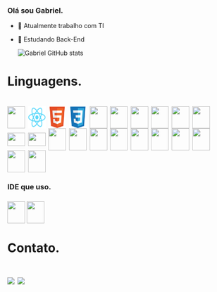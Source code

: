 ### Olá sou Gabriel.

- 🔭 Atualmente trabalho com TI 
- 🌱  Estudando Back-End 

    ![Gabriel GitHub stats](https://github-readme-stats.vercel.app/api?username=GabrielDemesio&show_icons=true&theme=dracula&count_private=true)

<div style="display: inline_block">
    <h1> Linguagens. <h1>
    <img align="center" height="50" width="40" src="https://cdn.jsdelivr.net/gh/devicons/devicon/icons/javascript/javascript-original.svg" />
    <img align="center" height="50" width="40" src="https://raw.githubusercontent.com/devicons/devicon/master/icons/react/react-original.svg">
    <img align="center" height="50" width="40" src="https://raw.githubusercontent.com/devicons/devicon/master/icons/html5/html5-original.svg">
    <img align="center" height="50" width="40" src="https://raw.githubusercontent.com/devicons/devicon/master/icons/css3/css3-original.svg">
    <img align="center" height="50" width="40" src="https://cdn.jsdelivr.net/gh/devicons/devicon/icons/angularjs/angularjs-original.svg" />
    <img align="center" height="50" width="40" src="https://cdn.jsdelivr.net/gh/devicons/devicon/icons/django/django-plain.svg" />
    <img align="center" height="50" width="40" src="https://cdn.jsdelivr.net/gh/devicons/devicon/icons/go/go-original-wordmark.svg" />
    <img align="center" height="50" width="40" src="https://cdn.jsdelivr.net/gh/devicons/devicon/icons/mysql/mysql-plain-wordmark.svg" />
    <img align="center" height="50" width="40" src="https://cdn.jsdelivr.net/gh/devicons/devicon/icons/nodejs/nodejs-original-wordmark.svg" />
    <img align="center" height="50" width="40" src="https://cdn.jsdelivr.net/gh/devicons/devicon/icons/postgresql/postgresql-plain-wordmark.svg" />
    <img align="center" height="30" width="40" src="https://cdn.jsdelivr.net/gh/devicons/devicon/icons/python/python-original.svg" />
    <img align="center" height="30" width="40" src="https://cdn.jsdelivr.net/gh/devicons/devicon/icons/vuejs/vuejs-plain-wordmark.svg" />
    <img align="center" height="50" width="40" src="https://cdn.jsdelivr.net/gh/devicons/devicon/icons/java/java-original-wordmark.svg" />  
    <img align="center" height="50" width="40" src="https://cdn.jsdelivr.net/gh/devicons/devicon/icons/typescript/typescript-original.svg" />
    <img align="center" height="50" width="40" src="https://cdn.jsdelivr.net/gh/devicons/devicon/icons/express/express-original-wordmark.svg" />
    <img align="center" height="50" width="40" src="https://cdn.jsdelivr.net/gh/devicons/devicon/icons/jest/jest-plain.svg" />
    <img align="center" height="50" width="40" src="https://cdn.jsdelivr.net/gh/devicons/devicon/icons/sqlite/sqlite-original-wordmark.svg" />
    <img align="center" height="50" width="40" src="https://cdn.jsdelivr.net/gh/devicons/devicon/icons/docker/docker-original-wordmark.svg" />
    <img align="center" height="50" width="40" src="https://cdn.jsdelivr.net/gh/devicons/devicon/icons/mongodb/mongodb-original-wordmark.svg" />
    <img align="center" height="50" width="40" src="https://cdn.jsdelivr.net/gh/devicons/devicon/icons/npm/npm-original-wordmark.svg" />
    <img align="center" height="50" width="40" src="https://cdn.jsdelivr.net/gh/devicons/devicon/icons/nextjs/nextjs-line.svg" />
    <img align="center" height="50" width="40" src="https://cdn.jsdelivr.net/gh/devicons/devicon/icons/vuetify/vuetify-original.svg" />
        
</div>
<div>
        <h3> IDE que uso. <h3>
        <img align="center" height="50" width="40" src="https://cdn.jsdelivr.net/gh/devicons/devicon/icons/vscode/vscode-original-wordmark.svg" />
        <img align="center" height="50" width="40" src="https://cdn.jsdelivr.net/gh/devicons/devicon/icons/intellij/intellij-plain.svg" />
</div>
<div>
    <h1> Contato. <h1>
    <a href="https://www.linkedin.com/in/gabriel-demesio-2b0517222/" target="_blank"><img src="https://img.shields.io/badge/-LinkedIn-%230077B5?style=for-the-badge&logo=linkedin&logoColor=white" target="_blank"></a> 
     <a href = "mailto:gabrieldemesio01@gmail.com"><img src="https://img.shields.io/badge/-Gmail-%23333?style=for-the-badge&logo=gmail&logoColor=white" target="_blank"></a>
</div> 

